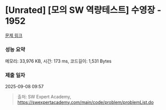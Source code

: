 # [Unrated] [모의 SW 역량테스트] 수영장 - 1952 

[문제 링크](https://swexpertacademy.com/main/code/problem/problemDetail.do?contestProbId=AV5PpFQaAQMDFAUq) 

### 성능 요약

메모리: 33,976 KB, 시간: 173 ms, 코드길이: 1,531 Bytes

### 제출 일자

2025-09-08 09:57



> 출처: SW Expert Academy, https://swexpertacademy.com/main/code/problem/problemList.do
